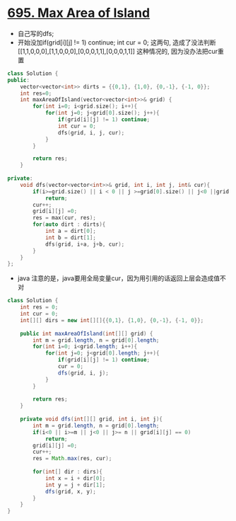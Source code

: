 # [695. Max Area of Island](https://leetcode.com/problems/max-area-of-island/description/)
* 自己写的dfs; 
* 开始没加if(grid[i][j] != 1) continue;   int cur = 0; 这两句, 造成了没法判断[[1,1,0,0,0],[1,1,0,0,0],[0,0,0,1,1],[0,0,0,1,1]] 这种情况的, 因为没办法把cur重置

```c++
class Solution {
public:
    vector<vector<int>> dirts = {{0,1}, {1,0}, {0,-1}, {-1, 0}};
    int res=0;
    int maxAreaOfIsland(vector<vector<int>>& grid) {
        for(int i=0; i<grid.size(); i++){
            for(int j=0; j<grid[0].size(); j++){
                if(grid[i][j] != 1) continue; 
                int cur = 0;
                dfs(grid, i, j, cur);         
            }
        }

        return res;
    }
    
private:
    void dfs(vector<vector<int>>& grid, int i, int j, int& cur){
        if(i>=grid.size() || i < 0 || j >=grid[0].size() || j<0 ||grid[i][j] == 0)
            return;
        cur++;
        grid[i][j] =0;
        res = max(cur, res);
        for(auto dirt : dirts){
            int a = dirt[0];
            int b = dirt[1];
            dfs(grid, i+a, j+b, cur);
        }      
    }
};
```

* java 注意的是，java要用全局变量cur，因为用引用的话返回上层会造成值不对

```java
class Solution {
    int res = 0;
    int cur = 0;
    int[][] dirs = new int[][]{{0,1}, {1,0}, {0,-1}, {-1, 0}};
    
    public int maxAreaOfIsland(int[][] grid) {
        int m = grid.length, n = grid[0].length;
        for(int i=0; i<grid.length; i++){
            for(int j=0; j<grid[0].length; j++){
                if(grid[i][j] != 1) continue;
                cur = 0;
                dfs(grid, i, j); 
            }
        }
        
        return res;
    }
    
    private void dfs(int[][] grid, int i, int j){
        int m = grid.length, n = grid[0].length;
        if(i<0 || i>=m || j<0 || j>= n || grid[i][j] == 0) 
            return;
        grid[i][j] =0;
        cur++;
        res = Math.max(res, cur);
        
        for(int[] dir : dirs){
            int x = i + dir[0];
            int y = j + dir[1];
            dfs(grid, x, y);
        }
    }
}
```

